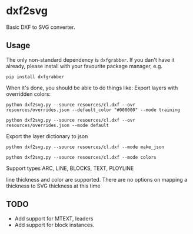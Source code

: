 # dxf2svg

Basic DXF to SVG converter.

## Usage

The only non-standard dependency is `dxfgrabber`.
If you dan't have it already, please install with
your favourite package manager, e.g.
```
pip install dxfgrabber
```

When it's done, you should be able to do things like:
Export layers with overridden colors:

```
python dxf2svg.py --source resources/cl.dxf --ovr resources/overrides.json --default_color "#000000" --mode training
```

```
python dxf2svg.py --source resources/cl.dxf --ovr resources/overrides.json --mode default
```

Export the layer dictionary to json
```
python dxf2svg.py --source resources/cl.dxf --mode make_json
```

```
python dxf2svg.py --source resources/cl.dxf --mode colors
```

Support types 
ARC, LINE, BLOCKS, TEXT, PLOYLINE 

line thickness and color are supported. There are no options on mapping a thickness to SVG thickness at this time

## TODO

* Add support for MTEXT, leaders
* Add support for block instances.

